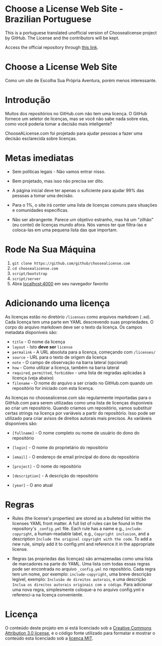 # Choose a License Web Site - Brazilian Portuguese

This is a portuguese translated  unofficial version of Choosealicense project by GitHub.
The License and the contributors will be kept.

Access the official repository through [this link](https://github.com/github/choosealicense.com).

# Choose a License Web Site

Como um site de Escolha Sua Própria Aventura, porém menos interessante.

# Introdução

Muitos dos repositórios no GitHub.com não tem uma licença. O GitHub fornece um seletor de licenças, mas se você não sabe nada sobre elas, como você poderia tomar a decisão mais inteligente?

ChooseALicense.com foi projetado para ajudar pessoas a fazer uma decisão esclarecida sobre licenças.

# Metas imediatas

* Sem políticas legais - Não vamos entrar nisso.

* Bem projetado, mas isso não precisa ser dito.

* A página inicial deve ter apenas o suficiente para ajudar 99% das pessoas a tomar uma decisão.  

* Para o 1%, o site irá conter uma lista de licenças comuns para situações e comunidades específicas.

* Não ser abrangente. Parece um objetivo estranho, mas há um "zilhão" (eu contei) de licenças mundo afora. Nós vamos ter que filtra-las e coloca-las em uma pequena lista das que importam.

# Rode Na Sua Máquina

1. `git clone https://github.com/github/choosealicense.com`
2. `cd choosealicense.com`
3. `script/bootstrap`
4. `script/server`
5. Abra [localhost:4000](http://localhost:4000) em seu navegador favorito

# Adicionando uma licença

As licenças estão no diretório `/licenses` como arquivos markdown (`.md`). Cada licença tem uma parte em YAML descrevendo suas propriedades. O corpo do arquivo markdown deve ser o texto da licença. Os campos metadata disponíveis são:

* `title` - O nome da licença
* `layout` - Isto **deve ser** `license`
* `permalink` - A URL absoluta para a licença, começando com `/licenses/`
* `source` - URL para o texto de origem da licença
* `note` - O campo de observação na barra lateral (opcional)
* `how` - Como utilizar a licença, também na barra lateral
* `required`, `permitted`, `forbidden` - uma lista de regradas aplicadas à licença (veja abaixo)
* `filename` - O nome do arquivo a ser criado no GitHub.com quando um repositório for iniciado com esta licença.

As licenças no choosealicense.com são regularmente importadas para o GitHub.com para serem utilizadas como uma lista de licenças disponíveis ao criar um repositório. Quando criamos um repositório, vamos substituir certas strings na licença por variáveis a partir do repositório. Isso pode ser utilizado para criar avisos de direitos autorais mais precisos. As variáveis disponíveis são:

* `[fullname]` - O nome completo ou nome de usuário do dono do repositório

* `[login]` - O nome do proprietário do repositório

* `[email]` - O endereço de email principal do dono do repositório 

* `[project]` - O nome do repositório

* `[description]` - A descrição do repositório

* `[year]` - O ano atual

# Regras 

* Rules (the license's properties) are stored as a bulleted list within the licenses YAML front matter. A full list of rules can be found in the repository's `_config.yml` file. Each rule has a name e.g., `include-copyright`, a human-readable label, e.g., `Copyright inclusion`, and a description `Include the original copyright with the code`. To add a new rule, simply add it to config.yml and reference it in the appropriate license. 

* Regras (as propriedas das licenças) são armazenadas como uma lista de marcadores na parte do YAML. Uma lista com todas essas regras pode ser encontrada no arquivo `_config.yml` no repositório. Cada regra tem um nome, por exemplo: `include-copyright`, uma breve descrição legível, exemplo: `Inclusão de direitos autorais`, e uma descrição `Inclua os direitos autorais originais com o código`. Para adicionar uma nova regra, simplesmente coloque-a no arquivo config.yml e referenci-a na licença conveniente.

# Licença

O conteúdo deste projeto em si está licenciado sob a [Creative Commons Attribution 3.0 license](http://creativecommons.org/licenses/by/3.0/us/deed.en_US), e o código fonte utilizado para formatar e mostrar o conteúdo esta licenciado sob a [licença MIT](http://opensource.org/licenses/mit-license.php). 